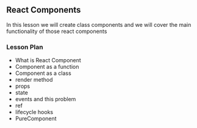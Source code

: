 ## React Components

In this lesson we will create class components and we will cover the main functionality of those react components

### Lesson Plan

- What is React Component
- Component as a function
- Component as a class
- render method
- props
- state
- events and this problem
- ref
- lifecycle hooks
- PureComponent